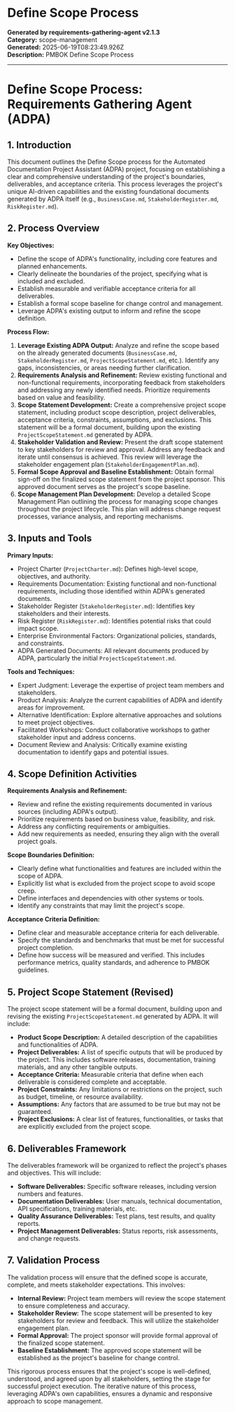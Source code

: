# Define Scope Process

**Generated by requirements-gathering-agent v2.1.3**  
**Category:** scope-management  
**Generated:** 2025-06-19T08:23:49.926Z  
**Description:** PMBOK Define Scope Process

---

# Define Scope Process: Requirements Gathering Agent (ADPA)

## 1. Introduction

This document outlines the Define Scope process for the Automated Documentation Project Assistant (ADPA) project, focusing on establishing a clear and comprehensive understanding of the project's boundaries, deliverables, and acceptance criteria.  This process leverages the project's unique AI-driven capabilities and the existing foundational documents generated by ADPA itself (e.g., `BusinessCase.md`, `StakeholderRegister.md`, `RiskRegister.md`).

## 2. Process Overview

**Key Objectives:**

* Define the scope of ADPA's functionality, including core features and planned enhancements.
* Clearly delineate the boundaries of the project, specifying what is included and excluded.
* Establish measurable and verifiable acceptance criteria for all deliverables.
* Establish a formal scope baseline for change control and management.
* Leverage ADPA's existing output to inform and refine the scope definition.

**Process Flow:**

1. **Leverage Existing ADPA Output:** Analyze and refine the scope based on the already generated documents (`BusinessCase.md`, `StakeholderRegister.md`, `ProjectScopeStatement.md`, etc.).  Identify any gaps, inconsistencies, or areas needing further clarification.
2. **Requirements Analysis and Refinement:** Review existing functional and non-functional requirements, incorporating feedback from stakeholders and addressing any newly identified needs.  Prioritize requirements based on value and feasibility.
3. **Scope Statement Development:**  Create a comprehensive project scope statement, including product scope description, project deliverables, acceptance criteria, constraints, assumptions, and exclusions.  This statement will be a formal document, building upon the existing `ProjectScopeStatement.md` generated by ADPA.
4. **Stakeholder Validation and Review:** Present the draft scope statement to key stakeholders for review and approval.  Address any feedback and iterate until consensus is achieved. This review will leverage the stakeholder engagement plan (`StakeholderEngagementPlan.md`).
5. **Formal Scope Approval and Baseline Establishment:** Obtain formal sign-off on the finalized scope statement from the project sponsor. This approved document serves as the project's scope baseline.
6. **Scope Management Plan Development:** Develop a detailed Scope Management Plan outlining the process for managing scope changes throughout the project lifecycle. This plan will address change request processes, variance analysis, and reporting mechanisms.


## 3. Inputs and Tools

**Primary Inputs:**

* Project Charter (`ProjectCharter.md`): Defines high-level scope, objectives, and authority.
* Requirements Documentation: Existing functional and non-functional requirements, including those identified within ADPA's generated documents.
* Stakeholder Register (`StakeholderRegister.md`): Identifies key stakeholders and their interests.
* Risk Register (`RiskRegister.md`): Identifies potential risks that could impact scope.
* Enterprise Environmental Factors: Organizational policies, standards, and constraints.
* ADPA Generated Documents:  All relevant documents produced by ADPA, particularly the initial `ProjectScopeStatement.md`.

**Tools and Techniques:**

* Expert Judgment: Leverage the expertise of project team members and stakeholders.
* Product Analysis: Analyze the current capabilities of ADPA and identify areas for improvement.
* Alternative Identification: Explore alternative approaches and solutions to meet project objectives.
* Facilitated Workshops: Conduct collaborative workshops to gather stakeholder input and address concerns.
* Document Review and Analysis: Critically examine existing documentation to identify gaps and potential issues.


## 4. Scope Definition Activities

**Requirements Analysis and Refinement:**

* Review and refine the existing requirements documented in various sources (including ADPA's output).
* Prioritize requirements based on business value, feasibility, and risk.
* Address any conflicting requirements or ambiguities.
* Add new requirements as needed, ensuring they align with the overall project goals.

**Scope Boundaries Definition:**

* Clearly define what functionalities and features are included within the scope of ADPA.
* Explicitly list what is excluded from the project scope to avoid scope creep.
* Define interfaces and dependencies with other systems or tools.
* Identify any constraints that may limit the project's scope.

**Acceptance Criteria Definition:**

* Define clear and measurable acceptance criteria for each deliverable.
* Specify the standards and benchmarks that must be met for successful project completion.
* Define how success will be measured and verified.  This includes performance metrics, quality standards, and adherence to PMBOK guidelines.


## 5. Project Scope Statement (Revised)

The project scope statement will be a formal document, building upon and revising the existing `ProjectScopeStatement.md` generated by ADPA.  It will include:

* **Product Scope Description:** A detailed description of the capabilities and functionalities of ADPA.
* **Project Deliverables:** A list of specific outputs that will be produced by the project.  This includes software releases, documentation, training materials, and any other tangible outputs.
* **Acceptance Criteria:**  Measurable criteria that define when each deliverable is considered complete and acceptable.
* **Project Constraints:** Any limitations or restrictions on the project, such as budget, timeline, or resource availability.
* **Assumptions:** Any factors that are assumed to be true but may not be guaranteed.
* **Project Exclusions:** A clear list of features, functionalities, or tasks that are explicitly excluded from the project scope.


## 6. Deliverables Framework

The deliverables framework will be organized to reflect the project's phases and objectives.  This will include:

* **Software Deliverables:** Specific software releases, including version numbers and features.
* **Documentation Deliverables:**  User manuals, technical documentation, API specifications, training materials, etc.
* **Quality Assurance Deliverables:**  Test plans, test results, and quality reports.
* **Project Management Deliverables:**  Status reports, risk assessments, and change requests.


## 7. Validation Process

The validation process will ensure that the defined scope is accurate, complete, and meets stakeholder expectations.  This involves:

* **Internal Review:**  Project team members will review the scope statement to ensure completeness and accuracy.
* **Stakeholder Review:**  The scope statement will be presented to key stakeholders for review and feedback.  This will utilize the stakeholder engagement plan.
* **Formal Approval:**  The project sponsor will provide formal approval of the finalized scope statement.
* **Baseline Establishment:** The approved scope statement will be established as the project's baseline for change control.

This rigorous process ensures that the project's scope is well-defined, understood, and agreed upon by all stakeholders, setting the stage for successful project execution.  The iterative nature of this process, leveraging ADPA's own capabilities, ensures a dynamic and responsive approach to scope management.
